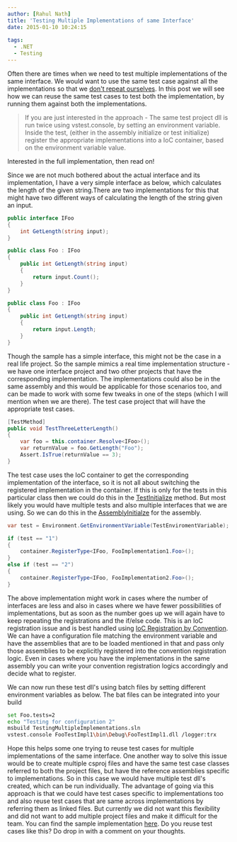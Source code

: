 ```yaml
---
author: [Rahul Nath]
title: 'Testing Multiple Implementations of same Interface'
date: 2015-01-10 10:24:15
  
tags:
  - .NET
  - Testing
---
```


Often there are times when we need to test multiple implementations of the same interface. We would want to use the same test case against all the implementations so that we [don't repeat ourselves](http://en.wikipedia.org/wiki/Don%27t_repeat_yourself). In this post we will see how we can reuse the same test cases to test both the implementation, by running them against both the implementations.

> If you are just interested in the approach - The same test project dll is run twice using vstest.console, by setting an environment variable. Inside the test, (either in the assembly initialize or test initialize) register the appropriate implementations into a IoC container, based on the environment variable value.

Interested in the full implementation, then read on!

Since we are not much bothered about the actual interface and its implementation, I have a very simple interface as below, which calculates the length of the given string.There are two implementations for this that might have two different ways of calculating the length of the string given an input.

```csharp
public interface IFoo
{
    int GetLength(string input);
}
```

```csharp
public class Foo : IFoo
{
    public int GetLength(string input)
    {
        return input.Count();
    }
}

```

```csharp
public class Foo : IFoo
{
    public int GetLength(string input)
    {
        return input.Length;
    }
}
```

Though the sample has a simple interface, this might not be the case in a real life project. So the sample mimics a real time implementation structure - we have one interface project and two other projects that have the corresponding implementation. The implementations could also be in the same assembly and this would be applicable for those scenarios too, and can be made to work with some few tweaks in one of the steps (which I will mention when we are there). The test case project that will have the appropriate test cases.

```csharp
[TestMethod]
public void TestThreeLetterLength()
{
    var foo = this.container.Resolve<IFoo>();
    var returnValue = foo.GetLength("Foo");
    Assert.IsTrue(returnValue == 3);
}
```

The test case uses the IoC container to get the corresponding implementation of the interface, so it is not all about switching the registered implementation in the container. If this is only for the tests in this particular class then we could do this in the [TestInitialize](http://msdn.microsoft.com/en-us/library/microsoft.visualstudio.testtools.unittesting.testinitializeattribute.aspx) method. But most likely you would have multiple tests and also multiple interfaces that we are using. So we can do this in the [AssemblyInitialze](http://msdn.microsoft.com/en-us/library/microsoft.visualstudio.testtools.unittesting.assemblyinitializeattribute.aspx) for the assembly.

```csharp
var test = Environment.GetEnvironmentVariable(TestEnviromentVariable);

if (test == "1")
{
    container.RegisterType<IFoo, FooImplementation1.Foo>();
}
else if (test == "2")
{
    container.RegisterType<IFoo, FooImplementation2.Foo>();
}
```

The above implementation might work in cases where the number of interfaces are less and also in cases where we have fewer possibilities of implementations, but as soon as the number goes up we will again have to keep repeating the registrations and the if/else code. This is an IoC registration issue and is best handled using [IoC Registration by Convention](http://www.rahulpnath.com/blog/ioc-registration-by-convention/). We can have a configuration file matching the environment variable and have the assemblies that are to be loaded mentioned in that and pass only those assemblies to be explicitly registered into the convention registration logic. Even in cases where you have the implementations in the same assembly you can write your convention registration logics accordingly and decide what to register.

We can now run these test dll's using batch files by setting different environment variables as below. The bat files can be integrated into your build

``` bash
set Foo.tests=2
echo "Testing for configuration 2"
msbuild TestingMultipleImplementations.sln
vstest.console FooTestImpl1\bin\Debug\FooTestImpl1.dll /logger:trx
```

Hope this helps some one trying to reuse test cases for multiple implementations of the same interface. One another way to solve this issue would be to create multiple csproj files and have the same test case classes referred to both the project files, but have the reference assemblies specific to implementations. So in this case we would have multiple test dll's created, which can be run individually. The advantage of going via this approach is that we could have test cases specific to implementations too and also reuse test cases that are same across implementations by referring them as linked files. But currently we did not want this flexibility and did not want to add multiple project files and make it difficult for the team. You can find the sample implementation [here](https://github.com/rahulpnath/Blog/tree/master/TestingMultipleImplementations). Do you reuse test cases like this? Do drop in with a comment on your thoughts.

